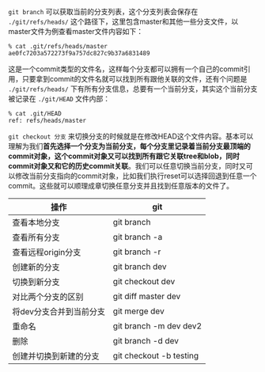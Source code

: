 `git branch` 可以获取当前的分支列表，这个分支列表会保存在 `./git/refs/heads/` 这个路径下，这里包含master和其他一些分支文件，以master文件为例查看master文件内容如下：

```shell
% cat .git/refs/heads/master
ae0fc7203a572273f9a757dc827c9b37a6831489
```

这是一个commit类型的文件名，这样每个分支都可以拥有一个自己的commit引用，只要拿到commit的文件名就可以找到所有跟他关联的文件，还有个问题是 `./git/refs/heads/` 下有所有分支信息，总要有一个当前分支，其实这个当前分支被记录在 `./git/HEAD` 文件内部：

```shell
% cat .git/HEAD
ref: refs/heads/master
```

`git checkout 分支` 来切换分支的时候就是在修改HEAD这个文件内容。基本可以理解为我们**首先选择一个分支为当前分支，每个分支里记录着当前分支最顶端的commit对象，这个commit对象又可以找到所有跟它关联tree和blob，同时commit对象又和它的历史commit关联**。我们可以任意切换当前分支，同时又可以修改当前分支指向的commit对象，比如我们执行reset可以选择回退到任意一个commit。这些就可以顺理成章切换任意分支并且找到任意版本的文件了。



| 操作                    | git                     |
| ----------------------- | ----------------------- |
| 查看本地分支            | git branch              |
| 查看所有分支            | git branch -a           |
| 查看远程origin分支      | git branch -r           |
| 创建新的分支            | git branch dev          |
| 切换到新分支            | git checkout dev        |
| 对比两个分支的区别      | git diff master dev     |
| 将dev分支合并到当前分支 | git merge dev           |
| 重命名                  | git branch -m dev dev2  |
| 删除                    | git branch -d  dev      |
| 创建并切换到新建的分支  | git checkout -b testing |